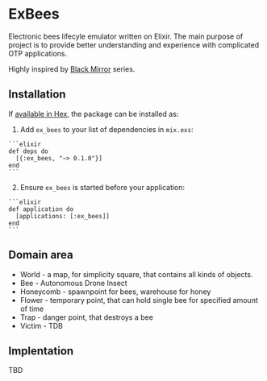 # ExBees

Electronic bees lifecyle emulator written on Elixir.
The main purpose of project is to provide better understanding and experience with complicated OTP applications.

Highly inspired by [Black Mirror](https://en.wikipedia.org/wiki/Hated_in_the_Nation_(Black_Mirror)) series.

## Installation

If [available in Hex](https://hex.pm/docs/publish), the package can be installed as:

  1. Add `ex_bees` to your list of dependencies in `mix.exs`:

    ```elixir
    def deps do
      [{:ex_bees, "~> 0.1.0"}]
    end
    ```

  2. Ensure `ex_bees` is started before your application:

    ```elixir
    def application do
      [applications: [:ex_bees]]
    end
    ```

## Domain area

* World - a map, for simplicity square, that contains all kinds of objects.
* Bee - Autonomous Drone Insect
* Honeycomb - spawnpoint for bees, warehouse for honey
* Flower - temporary point, that can hold single bee for specified amount of time
* Trap - danger point, that destroys a bee
* Victim - TDB

## Implentation
TBD
